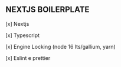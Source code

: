 ## NEXTJS BOILERPLATE

[x] Nextjs

[x] Typescript

[x] Engine Locking (node 16 lts/gallium, yarn)

[x] Eslint e prettier
